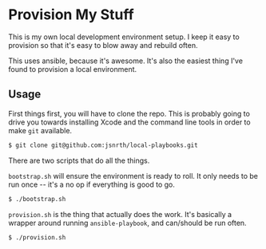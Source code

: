 # Provision My Stuff

This is my own local development environment setup. I keep it easy to provision so that it's easy to blow away and rebuild often.

This uses ansible, because it's awesome. It's also the easiest thing I've found to provision a local environment.


## Usage

First things first, you will have to clone the repo. This is probably going to drive you towards installing Xcode and the command line tools in order to make `git` available.

```bash
$ git clone git@github.com:jsnrth/local-playbooks.git
```

There are two scripts that do all the things.

`bootstrap.sh` will ensure the environment is ready to roll. It only needs to be run once -- it's a no op if everything is good to go.

```bash
$ ./bootstrap.sh
```

`provision.sh` is the thing that actually does the work. It's basically a wrapper around running `ansible-playbook`, and can/should be run often.

```bash
$ ./provision.sh
```
